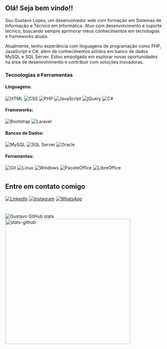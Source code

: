 ## Olá! Seja bem vindo!!

Sou Gustavo Lopes, um desenvolvedor web com formação em Sistemas de Informação e Técnico em Informática. Atuo com desenvolvimento e suporte técnico, buscando sempre aprimorar meus conhecimentos em tecnologias e frameworks atuais. 

Atualmente, tenho experiência com linguagens de programação como PHP, JavaScript e C#, além de conhecimentos sólidos em banco de dados MySQL e SQL Server. Estou empolgado em explorar novas oportunidades na área de desenvolvimento e contribuir com soluções inovadoras.

### Tecnologias e Ferramentas

#### Linguagens:
<div style="display: inline_block">
    <img align="center" alt="HTML" src="https://img.shields.io/badge/HTML5-E34F26?style=for-the-badge&logo=html5&logoColor=white">
    <img align="center" alt="CSS" src="https://img.shields.io/badge/CSS3-1572B6?style=for-the-badge&logo=css3&logoColor=white">
    <img align="center" alt="PHP" src="https://img.shields.io/badge/PHP-777BB4?style=for-the-badge&logo=php&logoColor=white">
    <img align="center" alt="JavaScript" src="https://img.shields.io/badge/JavaScript-F7DF1E?style=for-the-badge&logo=javascript&logoColor=black">
    <img align="center" alt="jQuery" src="https://img.shields.io/badge/jQuery-0769AD?style=for-the-badge&logo=jquery&logoColor=white">
    <img align="center" alt="C#" src="https://img.shields.io/badge/C%23-239120?style=for-the-badge&logo=c-sharp&logoColor=white">
</div>

#### Frameworks:
<div style="display: inline_block">
    <img align="center" alt="Bootstrap" src="https://img.shields.io/badge/Bootstrap-563D7C?style=for-the-badge&logo=bootstrap&logoColor=white">
    <img align="center" alt="Laravel" src="https://img.shields.io/badge/Laravel-FF2D20?style=for-the-badge&logo=laravel&logoColor=white">
</div>

#### Bancos de Dados:
<div style="display: inline_block">
    <img align="center" alt="MySQL" src="https://img.shields.io/badge/MySQL-00000F?style=for-the-badge&logo=mysql&logoColor=white">
    <img align="center" alt="SQL Server" src="https://img.shields.io/badge/Microsoft%20SQL%20Server-CC2927?style=for-the-badge&logo=microsoft%20sql%20server&logoColor=white">
    <img align="center" alt="Oracle" src="https://img.shields.io/badge/Oracle-F80000?style=for-the-badge&logo=Oracle&logoColor=white">
</div>

#### Ferramentas:
<div style="display: inline_block">
    <img align="center" alt="Git" src="https://img.shields.io/badge/GIT-E44C30?style=for-the-badge&logo=git&logoColor=white">
    <img align="center" alt="Linux" src="https://img.shields.io/badge/Linux-FCC624?style=for-the-badge&logo=linux&logoColor=black">
    <img align="center" alt="Windows" src="https://img.shields.io/badge/Windows-0078D6?style=for-the-badge&logo=windows&logoColor=white">
    <img align="center" alt="PacoteOffice" src="https://img.shields.io/badge/Microsoft_Office-D83B01?style=for-the-badge&logo=microsoft-office&logoColor=white">
    <img align="center" alt="LibreOffice" src="https://img.shields.io/badge/LibreOffice-18A303?style=for-the-badge&logo=LibreOffice&logoColor=white">
</div>

#
## Entre em contato comigo
[![LinkedIn](https://img.shields.io/badge/LinkedIn-0077B5?style=for-the-badge&logo=linkedin&logoColor=white)](https://www.linkedin.com/in/gustavo-aparecido-de-souza-lopes-919525104/)
[![Instagram](https://img.shields.io/badge/Instagram-E4405F?style=for-the-badge&logo=instagram&logoColor=white)](https://www.instagram.com/gusta_lopexx?igsh=MXJsZTM1YTQ5M203cA==)
[![WhatsApp](https://img.shields.io/badge/WhatsApp-25D366?style=for-the-badge&logo=whatsapp&logoColor=white)](https://wa.me/47991912757)

#

![Gustavo GitHub stats](https://github-readme-stats.vercel.app/api?username=gusta-lopexx&show_icons=true&theme=radical)
<img alt="stats-github" src="https://github-readme-streak-stats.herokuapp.com/?user=gusta-lopexx&theme=radical&hide_border=false" width="400px" />



